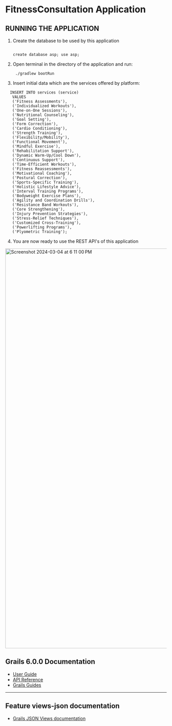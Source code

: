 # FitnessConsultation Application

## RUNNING THE APPLICATION

1. Create the database to be used by this application
   ```
   
   create database asp; use asp;
   ```
2. Open terminal in the directory of the application and run:
   ```
    ./gradlew bootRun
   ```
3. Insert initial data which are the services offered by platform:
 ```
   INSERT INTO services (service)
    VALUES
    ('Fitness Assessments'),
    ('Individualized Workouts'),
    ('One-on-One Sessions'),
    ('Nutritional Counseling'),
    ('Goal Setting'),
    ('Form Correction'),
    ('Cardio Conditioning'),
    ('Strength Training'),
    ('Flexibility/Mobility'),
    ('Functional Movement'),
    ('Mindful Exercise'),
    ('Rehabilitation Support'),
    ('Dynamic Warm-Up/Cool Down'),
    ('Continuous Support'),
    ('Time-Efficient Workouts'),
    ('Fitness Reassessments'),
    ('Motivational Coaching'),
    ('Postural Correction'),
    ('Sports-Specific Training'),
    ('Holistic Lifestyle Advice'),
    ('Interval Training Programs'),
    ('Bodyweight Exercise Plans'),
    ('Agility and Coordination Drills'),
    ('Resistance Band Workouts'),
    ('Core Strengthening'),
    ('Injury Prevention Strategies'),
    ('Stress-Relief Techniques'),
    ('Customized Cross-Training'),
    ('Powerlifting Programs'),
    ('Plyometric Training');
```

4. You are now ready to use the REST API's of this application


<img width="1246" alt="Screenshot 2024-03-04 at 6 11 00 PM" src="https://github.com/prudhvich957/FitnessConsultation/assets/53164767/da0c10f5-1e03-4f9c-93ab-96c7716ea7b0">



## Grails 6.0.0 Documentation

- [User Guide](https://docs.grails.org/6.0.0/guide/index.html)
- [API Reference](https://docs.grails.org/6.0.0/api/index.html)
- [Grails Guides](https://guides.grails.org/index.html)
---

## Feature views-json documentation

- [Grails JSON Views documentation](https://views.grails.org/)

